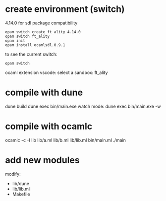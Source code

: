 

# create environment (switch)
4.14.0 for sdl package compatibility
```
opam switch create ft_ality 4.14.0
opam switch ft_ality
opam init
opam install ocamlsdl.0.9.1
```

to see the current switch:
```
opam switch
```

ocaml extension vscode:
select a sandbox: ft_ality




# compile with dune

dune build
dune exec bin/main.exe
watch mode: dune exec bin/main.exe -w

# compile with ocamlc
ocamlc -c -I lib lib/a.ml lib/b.ml lib/lib.ml bin/main.ml
./main

# add new modules
modify:
- lib/dune
- lib/lib.ml
- Makefile
